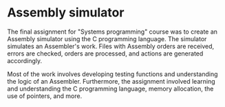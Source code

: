 # Assembly simulator

The final assignment for "Systems programming" course was to create an Assembly simulator using the C programming language. The simulator simulates an Assembler's work. Files with Assembly orders are received, errors are checked, orders are processed, and actions are generated accordingly.

Most of the work involves developing testing functions and understanding the logic of an Assembler.
Furthermore, the assignment involved learning and understanding the C programming language, memory allocation, the use of pointers, and more.
